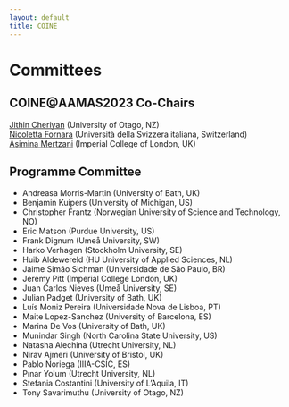 ```yaml
---
layout: default
title: COINE
---
```


# Committees

## COINE@AAMAS2023 Co-Chairs

[Jithin Cheriyan](mailto:jithin.cheriyan@postgrad.otago.ac.nz) (University of Otago, NZ)  
[Nicoletta Fornara](mailto:nicoletta.fornara@usi.ch) (Università della Svizzera italiana, Switzerland)  
[Asimina Mertzani](mailto:asimina.mertzani20@imperial.ac.uk) (Imperial College of London, UK)   

## Programme Committee

- Andreasa Morris-Martin (University of Bath, UK)
- Benjamin Kuipers (University of Michigan, US)
- Christopher Frantz (Norwegian University of Science and Technology, NO)
- Eric Matson (Purdue University, US)
- Frank Dignum (Umeå University, SW)
- Harko Verhagen (Stockholm University, SE)
- Huib Aldewereld (HU University of Applied Sciences, NL)
- Jaime Simão Sichman (Universidade de São Paulo, BR)
- Jeremy Pitt (Imperial College London, UK)
- Juan Carlos Nieves (Umeå University, SE)
- Julian Padget (University of Bath, UK)
- Luís Moniz Pereira (Universidade Nova de Lisboa, PT)
- Maite Lopez-Sanchez (University of Barcelona, ES)
- Marina De Vos (University of Bath, UK)
- Munindar Singh (North Carolina State University, US)
- Natasha Alechina (Utrecht University, NL)
- Nirav Ajmeri (University of Bristol, UK)
- Pablo Noriega (IIIA-CSIC, ES)
- Pınar Yolum (Utrecht University, NL)
- Stefania Costantini (University of L’Aquila, IT)
- Tony Savarimuthu (University of Otago, NZ)

